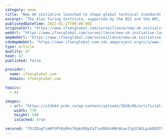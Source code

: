```yaml
---
category: news
title: "New UK initiative launched to shape global technical standards for Artificial Intelligence"
excerpt: "The Alan Turing Institute, supported by the BSI and the NPL, will pilot a new initiative to lead in shaping global standards for Artificial Intelligence."
publishedDateTime: 2022-01-27T09:00:00Z
originalUrl: "https://www.ifsecglobal.com/surveillance/new-uk-initiative-launched-to-shape-global-technical-standards-for-artificial-intelligence/"
webUrl: "https://www.ifsecglobal.com/surveillance/new-uk-initiative-launched-to-shape-global-technical-standards-for-artificial-intelligence/"
ampWebUrl: "https://www.ifsecglobal.com/surveillance/new-uk-initiative-launched-to-shape-global-technical-standards-for-artificial-intelligence/amp/"
cdnAmpWebUrl: "https://www-ifsecglobal-com.cdn.ampproject.org/c/s/www.ifsecglobal.com/surveillance/new-uk-initiative-launched-to-shape-global-technical-standards-for-artificial-intelligence/amp/"
type: article
quality: 47
heat: 47
published: false

provider:
  name: ifsecglobal.com
  domain: ifsecglobal.com

topics:
  - AI

images:
  - url: "https://s33644.pcdn.co/wp-content/uploads/2020/06/artificialintelligence-20.jpg"
    width: 770
    height: 500
    isCached: true

secured: "fOJZEagTsmNfhPY0yRHx7Kqkd9OpZaIledOAGnHNrWcwv13g1CW1LpubDE8T8iZawgGs6nig3fkCNARPIly5Yc+e8Zrgvwd/97xR4rXIZqgWYESb2DmOWEbbSWPtLK+U9ECwAtYNpkL7hSOLdRUXIWL1DHM9XkcPp4aINkjDBmpc/pIz/L60brXVVVddha7s5mgXIq6Vb0FcsaOHoZDOFah3dA2HdHSdq6cIhoXZj4zgpxInxadH1BsjqluNCm2X3dFWtKnJJ4P+E4804dR1EPfwGvtk9wB5evz4IC1iILAhdYvalU8MTAxXdN3thnDBcSOwAftbZAcFRcISUJ+VShx3pfKbtQbMJGjqpaa3iXE=;c321g8wiNLRKO4P7veliyA=="
---
```


